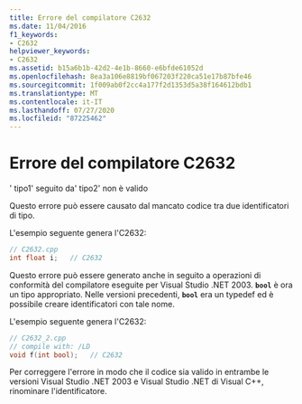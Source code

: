 ```yaml
---
title: Errore del compilatore C2632
ms.date: 11/04/2016
f1_keywords:
- C2632
helpviewer_keywords:
- C2632
ms.assetid: b15a6b1b-42d2-4e1b-8660-e6bfde61052d
ms.openlocfilehash: 8ea3a106e8819bf067203f220ca51e17b87bfe46
ms.sourcegitcommit: 1f009ab0f2cc4a177f2d1353d5a38f164612bdb1
ms.translationtype: MT
ms.contentlocale: it-IT
ms.lasthandoff: 07/27/2020
ms.locfileid: "87225462"
---
```

# <a name="compiler-error-c2632"></a>Errore del compilatore C2632

' tipo1' seguito da' tipo2' non è valido

Questo errore può essere causato dal mancato codice tra due identificatori di tipo.

L'esempio seguente genera l'C2632:

```cpp
// C2632.cpp
int float i;   // C2632
```

Questo errore può essere generato anche in seguito a operazioni di conformità del compilatore eseguite per Visual Studio .NET 2003. **`bool`** è ora un tipo appropriato. Nelle versioni precedenti, **`bool`** era un typedef ed è possibile creare identificatori con tale nome.

L'esempio seguente genera l'C2632:

```cpp
// C2632_2.cpp
// compile with: /LD
void f(int bool);   // C2632
```

Per correggere l'errore in modo che il codice sia valido in entrambe le versioni Visual Studio .NET 2003 e Visual Studio .NET di Visual C++, rinominare l'identificatore.
